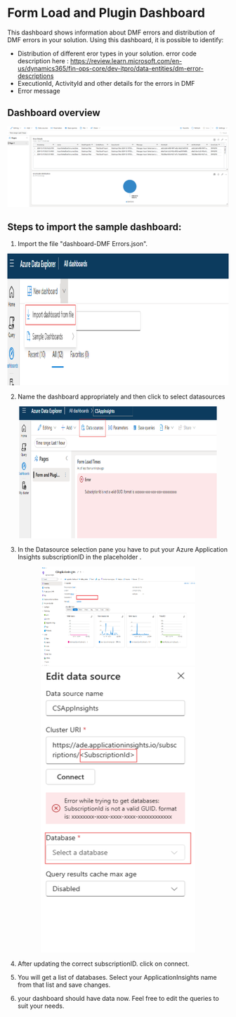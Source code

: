 # Form Load and Plugin Dashboard
This dashboard shows information about DMF errors and distribution of DMF errors in your solution. Using this dashboard, it is possible to identify:
- Distribution of different eror types in your solution. error code description here : https://review.learn.microsoft.com/en-us/dynamics365/fin-ops-core/dev-itpro/data-entities/dm-error-descriptions
- ExecutionId, ActivityId and other details for the errors in DMF
- Error message

## Dashboard overview

<div align=center><img src="./img/Dashboard.png"></div>

## Steps to import the sample dashboard:
  1. Import the file "dashboard-DMF Errors.json".
  
  <div align=center><img src="./img/ImportDashboard.png" width="600" height="300"></div>

  2. Name the dashboard appropriately and then click to select datasources
  
  <div align=center><img src="./img/Datasources.png" width="450" height="300"></div>
  
  3. In the Datasource selection pane you have to put your Azure Application Insights subscriptionID in the placeholder .
  
  <div align=center><img src="./img/SubscriptionId.png" width="350" height="225"></div>
  <div align=center><img src="./img/SubscriptionIdAndDatasource.png" width="350" height="650"></div>

  4. After updating the correct subscriptionID. click on connect.

  5. You will get a list of databases. Select your ApplicationInsights name from that list and save changes.

  6. your dashboard should have data now. Feel free to edit the queries to suit your needs. 
